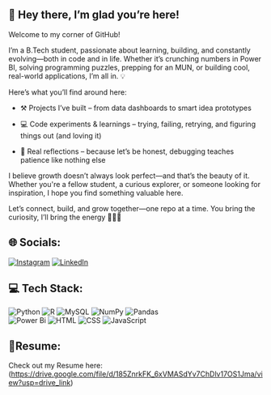 ## 🚀 Hey there, I’m glad you’re here!

Welcome to my corner of GitHub!

I’m a B.Tech student, passionate about learning, building, and constantly evolving—both in code and in life. Whether it’s crunching numbers in Power BI, solving programming puzzles, prepping for an MUN, or building cool, real-world applications, I’m all in. 💡

Here’s what you’ll find around here:

- ⚒️ Projects I’ve built – from data dashboards to smart idea prototypes

- 💻 Code experiments & learnings – trying, failing, retrying, and figuring things out (and loving it)

- 🧠 Real reflections – because let’s be honest, debugging teaches patience like nothing else

I believe growth doesn’t always look perfect—and that’s the beauty of it. Whether you're a fellow student, a curious explorer, or someone looking for inspiration, I hope you find something valuable here.

Let’s connect, build, and grow together—one repo at a time.
You bring the curiosity, I’ll bring the energy 🚴‍♂️🔥

## 🌐 Socials:
[![Instagram](https://img.shields.io/badge/Instagram-%23E4405F.svg?logo=Instagram&logoColor=white)](https://www.instagram.com/jaykumardas33/)
[![LinkedIn](https://img.shields.io/badge/LinkedIn-%230077B5.svg?logo=linkedin&logoColor=white)](www.linkedin.com/in/jaykumardas33)

## 💻 Tech Stack:
![Python](https://img.shields.io/badge/python-3670A0?style=plastic&logo=python&logoColor=ffdd54) 
![R](https://img.shields.io/badge/r-%23276DC3.svg?style=plastic&logo=r&logoColor=white) 
![MySQL](https://img.shields.io/badge/mysql-4479A1.svg?style=plastic&logo=mysql&logoColor=white) 
![NumPy](https://img.shields.io/badge/numpy-%23013243.svg?style=plastic&logo=numpy&logoColor=white) 
![Pandas](https://img.shields.io/badge/pandas-%23150458.svg?style=plastic&logo=pandas&logoColor=white)  
![Power Bi](https://img.shields.io/badge/power_bi-F2C811?style=plastic&logo=powerbi&logoColor=black) 
![HTML](https://img.shields.io/badge/html-%23E34F26.svg?style=plastic&logo=html5\&logoColor=white)
![CSS](https://img.shields.io/badge/css-%231572B6.svg?style=plastic&logo=css3&logoColor=white)
![JavaScript](https://img.shields.io/badge/javascript-%23F7DF1E.svg?style=plastic&logo=javascript&logoColor=black) 

## 📄Resume:
Check out my Resume here:
(https://drive.google.com/file/d/185ZnrkFK_6xVMASdYv7ChDlv17OS1Jma/view?usp=drive_link)





